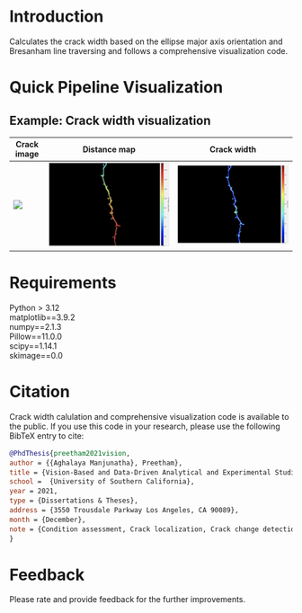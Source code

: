 # Introduction
Calculates the crack width based on the ellipse major axis orientation and Bresanham line traversing and follows a comprehensive visualization code.

# Quick Pipeline Visualization
## Example: Crack width visualization
| Crack image | Distance map | Crack width |
| ------------- | ------------- | ------------- |
| ![](assets/crack.bmp) | ![](assets/thumbnail_01.png) | ![](assets/thumbnail_02.png) |

# Requirements
Python > 3.12 \
matplotlib==3.9.2 \
numpy==2.1.3 \
Pillow==11.0.0 \
scipy==1.14.1 \
skimage==0.0

# Citation
Crack width calulation and comprehensive visualization code is available to the public. If you use this code in your research, please use the following BibTeX entry to cite:
```bibtex
@PhdThesis{preetham2021vision,
author = {{Aghalaya Manjunatha}, Preetham},
title = {Vision-Based and Data-Driven Analytical and Experimental Studies into Condition Assessment and Change Detection of Evolving Civil, Mechanical and Aerospace Infrastructures},
school =  {University of Southern California},
year = 2021,
type = {Dissertations & Theses},
address = {3550 Trousdale Parkway Los Angeles, CA 90089},
month = {December},
note = {Condition assessment, Crack localization, Crack change detection, Synthetic crack generation, Sewer pipe condition assessment, Mechanical systems defect detection and quantification}
}
```

# Feedback
Please rate and provide feedback for the further improvements.
